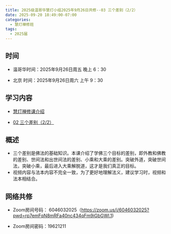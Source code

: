 ```yaml
---
title: 2025级温哥华慧灯小组2025年9月26日共修--03 三个差别（2/2）
date: 2025-09-20 18:49:00-07:00
categories:
  - 慧灯禅修班
tags:
  - 2025届
---
```

## 时间

* 温哥华时间：2025年9月26日周五 晚上 6：30

* 北京 时间：2025年9月26日周六 上午 9：30


## 学习内容


* [慧灯禅修课介绍](http://huidengchanxiu.net/wsb/book1/b1-0)

* [02 三个差别（2/2）](https://huidengchanxiu.net/wsb/book1/p1/01-2)

## 概述
* 三个差别是佛法的基础知识。本课介绍了学佛三个目标的差别，即外教和佛教的差别、世间法和出世间法的差别、小乘和大乘的差别。突破外道，突破世间法，突破小乘，最后进入大乘解脱道，这才是我们真正的目标。
* 视频内容与法本内容不完全一致，为了更好地理解法义，建议学习时，视频和法本相结合。

## 网络共修
* Zoom房间号码： 6046032025（https://zoom.us/j/6046032025?pwd=rp7emFqN8mRFa40nc434qFm9iGbGWl.1)

* Zoom房间密码：19621211
